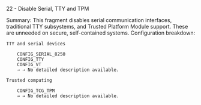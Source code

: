 22 - Disable Serial, TTY and TPM

Summary: This fragment disables serial communication interfaces, traditional TTY subsystems, and Trusted Platform Module support. These are unneeded on secure, self-contained systems.
Configuration breakdown:

    TTY and serial devices

        CONFIG_SERIAL_8250
        CONFIG_TTY
        CONFIG_VT
        → → No detailed description available.

    Trusted computing

        CONFIG_TCG_TPM
        → → No detailed description available.

